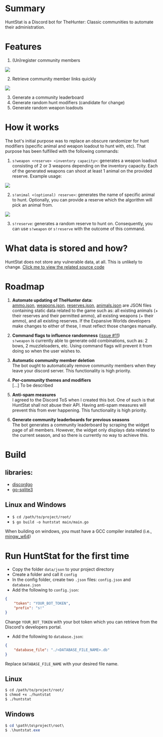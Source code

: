 # Summary
HuntStat is a Discord bot for TheHunter: Classic communities to automate their administration.

# Features
1. (Un)register community members

![](https://i.imgur.com/l17SOhY.gif)

2. Retrieve community member links quickly

![](https://i.imgur.com/k7lH15o.gif)

3. Generate a community leaderboard
4. Generate random hunt modifiers (candidate for change)
5. Generate random weapon loadouts

# How it works
The bot's initial purpose was to replace an obscure randomizer for hunt modifiers (specific animal and weapon loadout to hunt with, etc). That purpose has been fulfilled with the following commands:

1. `s!weapon <reserve> <inventory capacity>`: generates a weapon loadout consisting of 2 or 3 weapons depending on the inventory capacity. Each of the generated weapons can shoot at least 1 animal on the provided reserve. Example usage:

![](https://imgur.com/IpEw1Fz.gif)

2. `s!animal <(optional) reserve>`: generates the name of specific animal to hunt. Optionally, you can provide a reserve which the algorithm will pick an animal from.

![](https://imgur.com/rdfcf0f.gif)

3. `s!reserve`: generates a random reserve to hunt on. Consequently, you can use `s!weapon` or `s!reserve` with the outcome of this command.

# What data is stored and how?
HuntStat does not store any vulnerable data, at all. This is unlikely to change. [Click me to view the related source code](https://github.com/Acygol/huntstat/blob/9c862c1276c98a2574fa147abf7750b0b681c939/framework/database.go#L51-L71)

# Roadmap
1. **Automate updating of TheHunter data:**  
[ammo.json](https://github.com/Acygol/huntstat/blob/master/data/json/ammo.json), [weapons.json](https://github.com/Acygol/huntstat/blob/master/data/json/weapons.json), [reserves.json](https://github.com/Acygol/huntstat/blob/master/data/json/reserves.json), [animals.json](https://github.com/Acygol/huntstat/blob/master/data/json/animals.json) are JSON files containing static data related to the game such as: all existing animals (+ their reserves and their permitted ammo), all existing weapons (+ their ammo), and all existing reserves. If the Expansive Worlds developers make changes to either of these, I must reflect those changes manually.

2. **Command flags to influence randomness** ([issue #11](https://github.com/Acygol/huntstat/issues/11))  
`s!weapon` is currently able to generate odd combinations, such as: 2 bows, 2 muzzleloaders, etc. Using command flags will prevent it from doing so when the user wishes to.

3. **Automatic community member deletion**  
The bot ought to automatically remove community members when they leave your discord server. This functionality is high priority.

4. **Per-community themes and modifiers**  
[...] To be described

5. **Anti-spam measures**  
I agreed to the Discord ToS when I created this bot. One of such is that HuntStat shall not abuse their API. Having anti-spam measures will prevent this from ever happening. This functionality is high priority.

6. **Generate community leaderboards for previous seasons**  
The bot generates a community leaderboard by scraping the widget page of all members. However, the widget only displays data related to the current season, and so there is currently no way to achieve this.

# Build
## libraries:
- [discordgo](https://github.com/bwmarrin/discordgo)
- [go-sqlite3](https://github.com/mattn/go-sqlite3)

## Linux and Windows
- `$ cd /path/to/project/root/`
- `$ go build -o huntstat main/main.go`

When building on windows, you must have a GCC compiler installed (i.e., [mingw_w64](https://mingw-w64.org))

# Run HuntStat for the first time
- Copy the folder `data/json` to your project directory
- Create a folder and call it `config`
- In the config folder, create two `.json` files: `config.json` and `database.json`
- Add the following to `config.json`:
```JSON
{
    "token": "YOUR_BOT_TOKEN",
    "prefix": "s!"
}
```
Change `YOUR_BOT_TOKEN` with your bot token which you can retrieve from the Discord's developers portal.
- Add the following to `database.json`:
```JSON
{
    "database_file": "./<DATABASE_FILE_NAME>.db"
}
```
Replace `DATABASE_FILE_NAME` with your desired file name.

## Linux
```bash
$ cd /path/to/project/root/
$ chmod +x ./huntstat
$ ./huntstat
```

## Windows
```powershell
$ cd \path\to\project\root\
$ .\huntstat.exe
```
